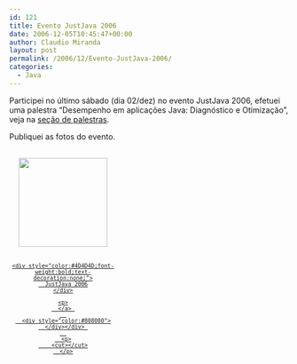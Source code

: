 ```yaml
---
id: 121
title: Evento JustJava 2006
date: 2006-12-05T10:45:47+00:00
author: Claudio Miranda
layout: post
permalink: /2006/12/Evento-JustJava-2006/
categories:
  - Java
---
```

Participei no último sábado (dia 02/dez) no evento JustJava 2006, efetuei uma palestra &#8220;Desempenho em aplicações Java: Diagnóstico e Otimização&#8221;, veja na [seção de palestras](http://wiki.claudius.com.br/wiki/Palestras). 

Publiquei as fotos do evento. 

<div style="text-align:center;width:194px;font-family:arial,sans-serif;font-size:83%">
  <div style="height:194px;background:url(http://picasaweb.google.com/f/img/transparent_album_background.gif) no-repeat left">
    <a href="http://picasaweb.google.com/claudio.miranda/JustJava2006"><img src="http://lh6.google.com/image/claudio.miranda/RXS1FGbiLnE/AAAAAAAAAL4/Mpv66Yx80H8/s160-c/JustJava2006.jpg" width="160" height="160" style="border:none;padding:0px;margin-top:16px;" /></a>
  </div>
  
  <p>
    <a href="http://picasaweb.google.com/claudio.miranda/JustJava2006"> 
    
    <div style="color:#4D4D4D;font-weight:bold;text-decoration:none;">
      JustJava 2006
    </div>
    
    <p>
      </a> 
      
      <div style="color:#808080">
      </div></div> 
      
      <p>
        <cut></cut>
      </p>